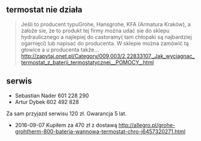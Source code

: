 ## termostat nie działa

> Jeśli to producent typuGrohe, Hansgrohe, KFA (Armatura Kraków), a założe sie, że to produkt tej firmy można udać sie do sklepu hydraulicznego a najlepiej do castoramy( tam chłopaki są najbardziej ogarnięci) lub napisać do producenta. W sklepie można zamówić tą głowice a u producenta także...
> http://zapytaj.onet.pl/Category/009,003/2,22833107,_Jak_wyciagnac_termostat_z_baterii_termostatycznej__POMOCY_.html

## serwis

- Sebastian Nader 601 228 290
- Artur Dybek 602 492 828

Za sam przyjazd serwisu 120 zł. Gwarancja 5 lat.

- 2016-09-07 Kupiłem za 470 zł z dostawą http://allegro.pl/grohe-grohtherm-800-bateria-wannowa-termostat-chro-i6457320271.html
